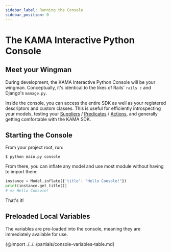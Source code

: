 ```yaml
---
sidebar_label: Running the Console
sidebar_position: 0
---
```


# The KAMA Interactive Python Console

## Meet your Wingman

During development, the KAMA Interactive Python Console will be your wingman. 
Conceptually, it's identical to the likes of Rails' `rails c` and Django's `manage.py`.

Inside the console, you can access the entire SDK as well as your registered descriptors and custom
classes. This is useful for efficiently introspecting your models, testing your 
[Suppliers](/models/suppliers/supplier-overview) / 
[Predicates](/models/predicates/predicates-base) / 
[Actions](/models/actions/action-base),
and generally getting comfortable with the KAMA SDK. 

## Starting the Console

From your project root, run:

```shell script
$ python main.py console
```

From there, you can inflate any model and use most module without having to import them:

```python title="$ python main.py console"
instance = Model.inflate({'title': "Hello Console!"})
print(instance.get_title())
# => Hello Console!
```

That's it!

## Preloaded Local Variables

The variables are pre-loaded into the console, meaning they are immediately 
available for use.

{@import ./../../partials/console-variables-table.md}
